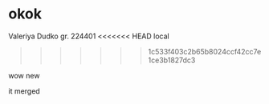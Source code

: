 # okok
Valeriya Dudko
gr. 224401
<<<<<<< HEAD
local
>>>>>>> 1c533f403c2b65b8024ccf42cc7e1ce3b1827dc3

wow new

it merged
